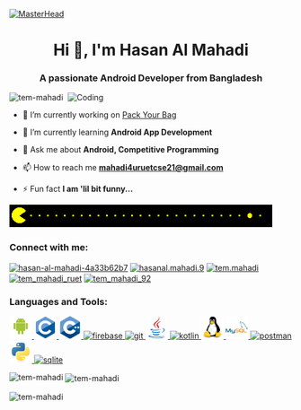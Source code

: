 [![MasterHead](https://1.bp.blogspot.com/-7A4WynwLsMw/XbBpCXG8fHI/AAAAAAAAMt4/uOa1bpLskYgrwGbllhSu2SDj_Mig8SXJQCLcBGAsYHQ/s1600/2000_600px.gif)](https://www.linkedin.com/in/hasan-al-mahadi-4a33b62b7)
<h1 align="center">Hi 👋, I'm Hasan Al Mahadi</h1>
<h3 align="center">A passionate Android Developer from Bangladesh</h3>
<img align="right" alt="Coding" width="400" src="https://miro.medium.com/max/1360/0*7Q3yvSIv_t0ioJ-Z.gif" />

<p align="left"> <img src="https://komarev.com/ghpvc/?username=tem-mahadi&label=Profile%20views&color=0e75b6&style=flat" alt="tem-mahadi" /> </p>

- 🔭 I’m currently working on [Pack Your Bag](https://github.com/tem-mahadi/Pack-Your-Bag)

- 🌱 I’m currently learning **Android App Development**

- 💬 Ask me about **Android, Competitive Programming**

- 📫 How to reach me **mahadi4uruetcse21@gmail.com**

- ⚡ Fun fact **I am 'lil bit funny...**

 <div align="left"><img src="https://github.com/Cyb3r-Bishop/Cyb3r-Bishop/blob/main/212284158-e840e285-664b-44d7-b79b-e264b5e54825.gif"><div>

<h3 align="left">Connect with me:</h3>
<p align="left">
<a href="https://linkedin.com/in/hasan-al-mahadi" target="blank"><img align="center" src="https://raw.githubusercontent.com/rahuldkjain/github-profile-readme-generator/master/src/images/icons/Social/linked-in-alt.svg" alt="hasan-al-mahadi-4a33b62b7" height="30" width="40" /></a>
<a href="https://fb.com/hasanal.mahadi.9" target="blank"><img align="center" src="https://raw.githubusercontent.com/rahuldkjain/github-profile-readme-generator/master/src/images/icons/Social/facebook.svg" alt="hasanal.mahadi.9" height="30" width="40" /></a>
<a href="https://instagram.com/tem.mahadi" target="blank"><img align="center" src="https://raw.githubusercontent.com/rahuldkjain/github-profile-readme-generator/master/src/images/icons/Social/instagram.svg" alt="tem.mahadi" height="30" width="40" /></a>
<a href="https://codeforces.com/profile/tem_mahadi_ruet" target="blank"><img align="center" src="https://raw.githubusercontent.com/rahuldkjain/github-profile-readme-generator/master/src/images/icons/Social/codeforces.svg" alt="tem_mahadi_ruet" height="30" width="40" /></a>
<a href="https://discord.gg/tem_mahadi_92" target="blank"><img align="center" src="https://raw.githubusercontent.com/rahuldkjain/github-profile-readme-generator/master/src/images/icons/Social/discord.svg" alt="tem_mahadi_92" height="30" width="40" /></a>
</p>

<h3 align="left">Languages and Tools:</h3>
<p align="left"> <a href="https://developer.android.com" target="_blank" rel="noreferrer"> <img src="https://raw.githubusercontent.com/devicons/devicon/master/icons/android/android-original-wordmark.svg" alt="android" width="40" height="40"/> </a> <a href="https://www.cprogramming.com/" target="_blank" rel="noreferrer"> <img src="https://raw.githubusercontent.com/devicons/devicon/master/icons/c/c-original.svg" alt="c" width="40" height="40"/> </a> <a href="https://www.w3schools.com/cpp/" target="_blank" rel="noreferrer"> <img src="https://raw.githubusercontent.com/devicons/devicon/master/icons/cplusplus/cplusplus-original.svg" alt="cplusplus" width="40" height="40"/> </a> <a href="https://firebase.google.com/" target="_blank" rel="noreferrer"> <img src="https://www.vectorlogo.zone/logos/firebase/firebase-icon.svg" alt="firebase" width="40" height="40"/> </a> <a href="https://git-scm.com/" target="_blank" rel="noreferrer"> <img src="https://www.vectorlogo.zone/logos/git-scm/git-scm-icon.svg" alt="git" width="40" height="40"/> </a> <a href="https://www.java.com" target="_blank" rel="noreferrer"> <img src="https://raw.githubusercontent.com/devicons/devicon/master/icons/java/java-original.svg" alt="java" width="40" height="40"/> </a> <a href="https://kotlinlang.org" target="_blank" rel="noreferrer"> <img src="https://www.vectorlogo.zone/logos/kotlinlang/kotlinlang-icon.svg" alt="kotlin" width="40" height="40"/> </a> <a href="https://www.linux.org/" target="_blank" rel="noreferrer"> <img src="https://raw.githubusercontent.com/devicons/devicon/master/icons/linux/linux-original.svg" alt="linux" width="40" height="40"/> </a> <a href="https://www.mysql.com/" target="_blank" rel="noreferrer"> <img src="https://raw.githubusercontent.com/devicons/devicon/master/icons/mysql/mysql-original-wordmark.svg" alt="mysql" width="40" height="40"/> </a> <a href="https://postman.com" target="_blank" rel="noreferrer"> <img src="https://www.vectorlogo.zone/logos/getpostman/getpostman-icon.svg" alt="postman" width="40" height="40"/> </a> <a href="https://www.python.org" target="_blank" rel="noreferrer"> <img src="https://raw.githubusercontent.com/devicons/devicon/master/icons/python/python-original.svg" alt="python" width="40" height="40"/> </a> <a href="https://www.sqlite.org/" target="_blank" rel="noreferrer"> <img src="https://www.vectorlogo.zone/logos/sqlite/sqlite-icon.svg" alt="sqlite" width="40" height="40"/> </a> </p>

<p><img align="left" src="https://github-readme-stats.vercel.app/api/top-langs?username=tem-mahadi&show_icons=true&locale=en&layout=compact" alt="tem-mahadi" /></p>

<p>&nbsp;<img align="center" src="https://github-readme-stats.vercel.app/api?username=tem-mahadi&show_icons=true&locale=en" alt="tem-mahadi" /></p>

<p><img align="center" src="https://github-readme-streak-stats.herokuapp.com/?user=tem-mahadi&" alt="tem-mahadi" /></p>
